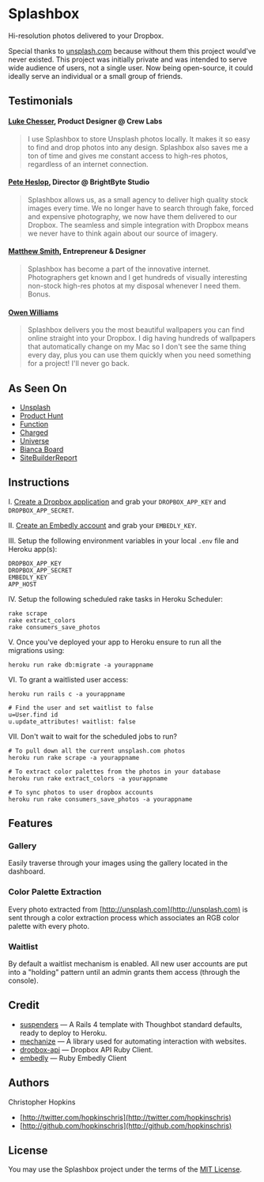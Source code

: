 # Splashbox

Hi-resolution photos delivered to your Dropbox.

Special thanks to [unsplash.com](http://unsplash.com) because without them this project would've never existed. This project was initially private and was intended to serve wide audience of users, not a single user. Now being open-source, it could ideally serve an individual or a small group of friends.

## Testimonials

#### [Luke Chesser](https://twitter.com/lukechesser), Product Designer @ Crew Labs

> I use Splashbox to store Unsplash photos locally. It makes it so easy to find and drop photos into any design. Splashbox also saves me a ton of time and gives me constant access to high-res photos, regardless of an internet connection.

#### [Pete Heslop](https://twitter.com/pwheslop), Director @ BrightByte Studio

> Splashbox allows us, as a small agency to deliver high quality stock images every time. We no longer have to search through fake, forced and expensive photography, we now have them delivered to our Dropbox. The seamless and simple integration with Dropbox means we never have to think again about our source of imagery.

#### [Matthew Smith](https://twitter.com/whale), Entrepreneur & Designer

> Splashbox has become a part of the innovative internet. Photographers get known and I get hundreds of visually interesting non-stock high-res photos at my disposal whenever I need them. Bonus.

#### [Owen Williams](https://twitter.com/ow)

> Splashbox delivers you the most beautiful wallpapers you can find online straight into your Dropbox. I dig having hundreds of wallpapers that automatically change on my Mac so I don't see the same thing every day, plus you can use them quickly when you need something for a project! I'll never go back.

## As Seen On

- [Unsplash](http://365.unsplash.com/)
- [Product Hunt](http://www.producthunt.com/posts/splashbox)
- [Function](http://wefunction.com/8-unique-places-to-find-quality-free-photos)
- [Charged](http://us8.campaign-archive2.com/?u=7ba9643cb80dac69c6818848c&id=d7df6165a7)
- [Universe](http://blog.uniiverse.com/2014/07/31/3-simple-tips-design-eye-catching-event-flyer)
- [Bianca Board](http://blog.web123partners.com.au/blog/9-free-non-stock-photos-sites.aspx)
- [SiteBuilderReport](http://www.sitebuilderreport.com/blog/where-the-best-designers-go-to-find-photos-and-graphics)

## Instructions

I. [Create a Dropbox application](https://www.dropbox.com/developers/apps) and grab your `DROPBOX_APP_KEY` and `DROPBOX_APP_SECRET`.

II. [Create an Embedly account](https://app.embed.ly/signup) and grab your `EMBEDLY_KEY`.

III. Setup the following environment variables in your local `.env` file and Heroku app(s):

````
DROPBOX_APP_KEY
DROPBOX_APP_SECRET
EMBEDLY_KEY
APP_HOST
````

IV. Setup the following scheduled rake tasks in Heroku Scheduler:

````
rake scrape
rake extract_colors
rake consumers_save_photos
````

V. Once you've deployed your app to Heroku ensure to run all the migrations using:

````
heroku run rake db:migrate -a yourappname
````

VI. To grant a waitlisted user access:

````
heroku run rails c -a yourappname

# Find the user and set waitlist to false
u=User.find id
u.update_attributes! waitlist: false
````

VII. Don't wait to wait for the scheduled jobs to run?

````
# To pull down all the current unsplash.com photos
heroku run rake scrape -a yourappname

# To extract color palettes from the photos in your database
heroku run rake extract_colors -a yourappname

# To sync photos to user dropbox accounts
heroku run rake consumers_save_photos -a yourappname
````

## Features

### Gallery

Easily traverse through your images using the gallery located in the dashboard.

### Color Palette Extraction

Every photo extracted from [http://unsplash.com](http://unsplash.com) is sent through a color extraction process which associates an RGB color palette with every photo.

### Waitlist

By default a waitlist mechanism is enabled. All new user accounts are put into a "holding" pattern until an admin grants them access (through the console).

## Credit

- [suspenders](https://github.com/thoughtbot/suspenders) — A Rails 4 template with Thoughbot standard defaults, ready to deploy to Heroku.
- [mechanize](http://mechanize.rubyforge.org/) — A library used for automating interaction with websites.
- [dropbox-api](https://github.com/futuresimple/dropbox-api) — Dropbox API Ruby Client.
- [embedly](https://github.com/embedly/embedly-ruby) — Ruby Embedly Client

## Authors

Christopher Hopkins

- [http://twitter.com/hopkinschris](http://twitter.com/hopkinschris)
- [http://github.com/hopkinschris](http://github.com/hopkinschris)

## License

You may use the Splashbox project under the terms of the [MIT License](https://github.com/hopkinschris/splashbox/blob/master/LICENSE).

